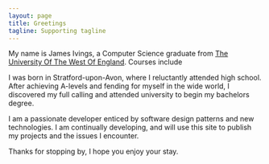 ```yaml
---
layout: page
title: Greetings
tagline: Supporting tagline
---
```



My name is James Ivings, a Computer Science graduate from [The University Of The
West Of England](http://uwe.ac.uk). Courses include 

I was born in Stratford-upon-Avon, where I reluctantly attended high school.
After achieving A-levels and fending
for myself in the wide world, I discovered my full calling and attended
university to begin my bachelors degree.

I am a passionate developer enticed by software design patterns and new
technologies. I am continually developing, and will use this site to publish my
projects and the issues I encounter. 

Thanks for stopping by, I hope you enjoy your stay.


